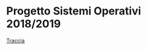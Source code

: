 # Progetto Sistemi Operativi 2018/2019

[Traccia](https://github.com/AndreAzzalin/SOproject_18-19/blob/master/181219_progetto_1819_FINALE.pdf)


